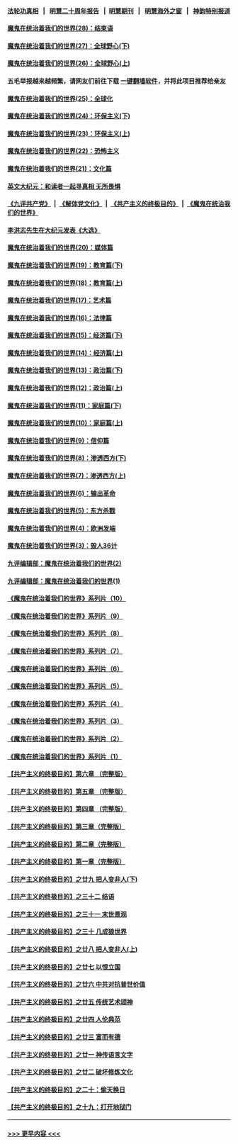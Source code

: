 #### [法轮功真相](https://github.com/gfw-breaker/truth/blob/master/README.md?t=0) &nbsp;&nbsp;|&nbsp;&nbsp; [明慧二十周年报告](https://github.com/gfw-breaker/mh-reports/blob/master/README.md?t=0) &nbsp;&nbsp;|&nbsp;&nbsp;[明慧期刊](https://github.com/gfw-breaker/mh-qikan) &nbsp;&nbsp;|&nbsp;&nbsp; [明慧海外之窗](https://github.com/gfw-breaker/mh-news/blob/master/README.md?t=0) &nbsp;&nbsp;|&nbsp;&nbsp; [神韵特别报道](https://github.com/gfw-breaker/mh-news/blob/master/shenyun.md?t=0)
#### [魔鬼在统治着我们的世界(28)：结束语](../pages/nsc422/n10936246.md?t=06090952) 
#### [魔鬼在统治着我们的世界(27)：全球野心(下)](../pages/nsc422/n10928319.md?t=06090952) 
#### [魔鬼在统治着我们的世界(26)：全球野心(上)](../pages/nsc422/n10900318.md?t=06090952) 
#### 五毛举报越来越频繁，请网友们前往下载 [一键翻墙软件](https://github.com/gfw-breaker/ssr-accounts)，并将此项目推荐给亲友
#### [魔鬼在统治着我们的世界(25)：全球化](../pages/nsc422/n10788205.md?t=06090952) 
#### [魔鬼在统治着我们的世界(24)：环保主义(下)](../pages/nsc422/n10695307.md?t=06090952) 
#### [魔鬼在统治着我们的世界(23)：环保主义(上)](../pages/nsc422/n10688613.md?t=06090952) 
#### [魔鬼在统治着我们的世界(22)：恐怖主义](../pages/nsc422/n10614727.md?t=06090952) 
#### [魔鬼在统治着我们的世界(21)：文化篇](../pages/nsc422/n10597706.md?t=06090952) 
#### [英文大纪元：和读者一起寻真相 无所畏惧](../pages/nsc422/n12542027.md?t=06090952) 
#### [《九评共产党》](https://github.com/begood0513/9ping.md/blob/master/README.md) &nbsp;|&nbsp; [《解体党文化》](../../../../jtdwh.md/blob/master/README.md)  &nbsp;|&nbsp; [《共产主义的终极目的》](../../../../gczydzjmd.md/blob/master/README.md) &nbsp;|&nbsp; [《魔鬼在统治我们的世界》](../../../../mgztzwmdsj.md/blob/master/README.md) 
#### [李洪志先生在大纪元发表《大选》](../pages/nsc422/n12534746.md?t=06090952) 
#### [魔鬼在统治着我们的世界(20)：媒体篇](../pages/nsc422/n10586579.md?t=06090952) 
#### [魔鬼在统治着我们的世界(19)：教育篇(下)](../pages/nsc422/n10564808.md?t=06090952) 
#### [魔鬼在统治着我们的世界(18)：教育篇(上)](../pages/nsc422/n10526970.md?t=06090952) 
#### [魔鬼在统治着我们的世界(17)：艺术篇](../pages/nsc422/n10499093.md?t=06090952) 
#### [魔鬼在统治着我们的世界(16)：法律篇](../pages/nsc422/n10485969.md?t=06090952) 
#### [魔鬼在统治着我们的世界(15)：经济篇(下)](../pages/nsc422/n10469975.md?t=06090952) 
#### [魔鬼在统治着我们的世界(14)：经济篇(上)](../pages/nsc422/n10457370.md?t=06090952) 
#### [魔鬼在统治着我们的世界(13)：政治篇(下)](../pages/nsc422/n10448270.md?t=06090952) 
#### [魔鬼在统治着我们的世界(12)：政治篇(上)](../pages/nsc422/n10444576.md?t=06090952) 
#### [魔鬼在统治着我们的世界(11)：家庭篇(下)](../pages/nsc422/n10440961.md?t=06090952) 
#### [魔鬼在统治着我们的世界(10)：家庭篇(上)](../pages/nsc422/n10435448.md?t=06090952) 
#### [魔鬼在统治着我们的世界(9)：信仰篇](../pages/nsc422/n10432159.md?t=06090952) 
#### [魔鬼在统治着我们的世界(8)：渗透西方(下)](../pages/nsc422/n10429603.md?t=06090952) 
#### [魔鬼在统治着我们的世界(7)：渗透西方(上)](../pages/nsc422/n10426013.md?t=06090952) 
#### [魔鬼在统治着我们的世界(6)：输出革命](../pages/nsc422/n10421536.md?t=06090952) 
#### [魔鬼在统治着我们的世界(5)：东方杀戮](../pages/nsc422/n10417707.md?t=06090952) 
#### [魔鬼在统治着我们的世界(4)：欧洲发端](../pages/nsc422/n10414890.md?t=06090952) 
#### [魔鬼在统治着我们的世界(3)：毁人36计](../pages/nsc422/n10411583.md?t=06090952) 
#### [九评编辑部：魔鬼在统治着我们的世界(2)](../pages/nsc422/n10410036.md?t=06090952) 
#### [九评编辑部：魔鬼在统治着我们的世界(1)](../pages/nsc422/n10406825.md?t=06090952) 
#### [《魔鬼在统治着我们的世界》系列片（10）](../pages/nsc422/n12292670.md?t=06090952) 
#### [《魔鬼在统治着我们的世界》系列片（9）](../pages/nsc422/n12290859.md?t=06090952) 
#### [《魔鬼在统治着我们的世界》系列片（8）](../pages/nsc422/n12287445.md?t=06090952) 
#### [《魔鬼在统治着我们的世界》系列片（7）](../pages/nsc422/n12283425.md?t=06090952) 
#### [《魔鬼在统治着我们的世界》系列片（6）](../pages/nsc422/n12282314.md?t=06090952) 
#### [《魔鬼在统治着我们的世界》系列片（5）](../pages/nsc422/n12281419.md?t=06090952) 
#### [《魔鬼在统治着我们的世界》系列片（4）](../pages/nsc422/n12274024.md?t=06090952) 
#### [《魔鬼在统治着我们的世界》系列片（3）](../pages/nsc422/n12271322.md?t=06090952) 
#### [《魔鬼在统治着我们的世界》系列片（2）](../pages/nsc422/n12269049.md?t=06090952) 
#### [《魔鬼在统治着我们的世界》系列片（1）](../pages/nsc422/n12267575.md?t=06090952) 
#### [【共产主义的终极目的】第六章 （完整版）](../pages/nsc422/n11428913.md?t=06090952) 
#### [【共产主义的终极目的】第五章 （完整版）](../pages/nsc422/n11428912.md?t=06090952) 
#### [【共产主义的终极目的】第四章 （完整版）](../pages/nsc422/n11428907.md?t=06090952) 
#### [【共产主义的终极目的】第三章（完整版）](../pages/nsc422/n11428848.md?t=06090952) 
#### [【共产主义的终极目的】第二章（完整版）](../pages/nsc422/n11428831.md?t=06090952) 
#### [【共产主义的终极目的】第一章（完整版）](../pages/nsc422/n11417651.md?t=06090952) 
#### [【共产主义的终极目的】之廿九 把人变非人(下)](../pages/nsc422/n11344140.md?t=06090952) 
#### [【共产主义的终极目的】之三十二 结语](../pages/nsc422/n11360535.md?t=06090952) 
#### [【共产主义的终极目的】之三十一 末世景观](../pages/nsc422/n11351129.md?t=06090952) 
#### [【共产主义的终极目的】之三十 几成狼世界](../pages/nsc422/n11348280.md?t=06090952) 
#### [【共产主义的终极目的】之廿八 把人变非人(上)](../pages/nsc422/n11340492.md?t=06090952) 
#### [【共产主义的终极目的】之廿七 以恨立国](../pages/nsc422/n11336944.md?t=06090952) 
#### [【共产主义的终极目的】之廿六 中共对抗普世价值](../pages/nsc422/n11324785.md?t=06090952) 
#### [【共产主义的终极目的】之廿五 传统艺术颂神](../pages/nsc422/n11296396.md?t=06090952) 
#### [【共产主义的终极目的】之廿四 人伦典范](../pages/nsc422/n11296397.md?t=06090952) 
#### [【共产主义的终极目的】之廿三 富而有德](../pages/nsc422/n11283598.md?t=06090952) 
#### [【共产主义的终极目的】之廿一 神传语言文字](../pages/nsc422/n11263265.md?t=06090952) 
#### [【共产主义的终极目的】之廿二 破坏修炼文化](../pages/nsc422/n11245728.md?t=06090952) 
#### [【共产主义的终极目的】之二十：偷天换日](../pages/nsc422/n11238846.md?t=06090952) 
#### [【共产主义的终极目的】之十九：打开地狱门](../pages/nsc422/n11206376.md?t=06090952) 

----
#### [ >>> 更早内容 <<< ](../indexes/nsc422-earlier.md)
